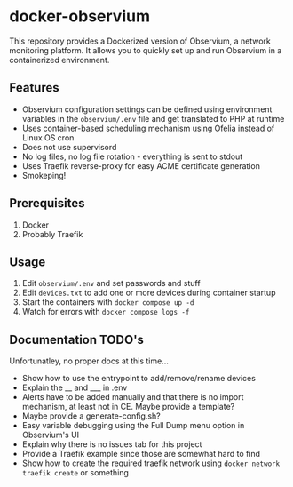 # docker-observium

This repository provides a Dockerized version of Observium, a network monitoring platform. It allows you to quickly set up and run Observium in a containerized environment.

## Features

- Observium configuration settings can be defined using environment variables in the `observium/.env` file and get translated to PHP at runtime
- Uses container-based scheduling mechanism using Ofelia instead of Linux OS cron
- Does not use supervisord
- No log files, no log file rotation - everything is sent to stdout
- Uses Traefik reverse-proxy for easy ACME certificate generation
- Smokeping!

## Prerequisites
1. Docker
2. Probably Traefik

## Usage

1. Edit `observium/.env` and set passwords and stuff
1. Edit `devices.txt` to add one or more devices during container startup
1. Start the containers with `docker compose up -d`
1. Watch for errors with `docker compose logs -f`

## Documentation TODO's

Unfortunatley, no proper docs at this time...

- Show how to use the entrypoint to add/remove/rename devices
- Explain the __ and ___ in .env
- Alerts have to be added manually and that there is no import mechanism, at least not in CE. Maybe provide a template?
- Maybe provide a generate-config.sh?
- Easy variable debugging using the Full Dump menu option in Observium's UI
- Explain why there is no issues tab for this project
- Provide a Traefik example since those are somewhat hard to find
- Show how to create the required traefik network using `docker network traefik create` or something
